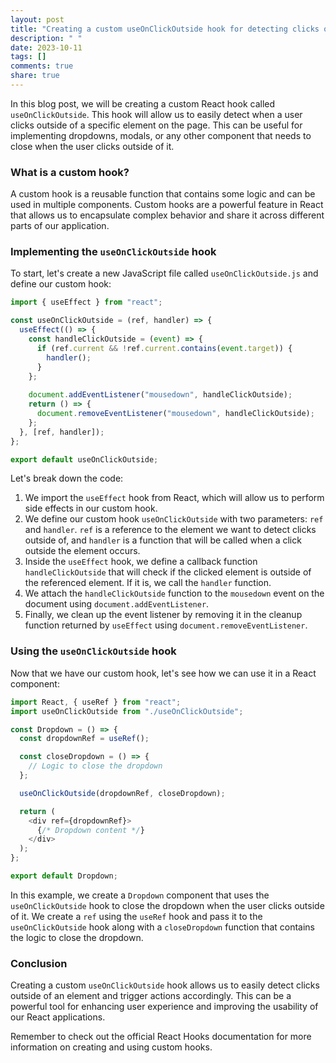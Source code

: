 ```yaml
---
layout: post
title: "Creating a custom useOnClickOutside hook for detecting clicks outside an element"
description: " "
date: 2023-10-11
tags: []
comments: true
share: true
---
```


In this blog post, we will be creating a custom React hook called `useOnClickOutside`. This hook will allow us to easily detect when a user clicks outside of a specific element on the page. This can be useful for implementing dropdowns, modals, or any other component that needs to close when the user clicks outside of it.

### What is a custom hook?

A custom hook is a reusable function that contains some logic and can be used in multiple components. Custom hooks are a powerful feature in React that allows us to encapsulate complex behavior and share it across different parts of our application.

### Implementing the `useOnClickOutside` hook

To start, let's create a new JavaScript file called `useOnClickOutside.js` and define our custom hook:

```javascript
import { useEffect } from "react";

const useOnClickOutside = (ref, handler) => {
  useEffect(() => {
    const handleClickOutside = (event) => {
      if (ref.current && !ref.current.contains(event.target)) {
        handler();
      }
    };
    
    document.addEventListener("mousedown", handleClickOutside);
    return () => {
      document.removeEventListener("mousedown", handleClickOutside);
    };
  }, [ref, handler]);
};

export default useOnClickOutside;
```

Let's break down the code:

1. We import the `useEffect` hook from React, which will allow us to perform side effects in our custom hook.
2. We define our custom hook `useOnClickOutside` with two parameters: `ref` and `handler`. `ref` is a reference to the element we want to detect clicks outside of, and `handler` is a function that will be called when a click outside the element occurs.
3. Inside the `useEffect` hook, we define a callback function `handleClickOutside` that will check if the clicked element is outside of the referenced element. If it is, we call the `handler` function.
4. We attach the `handleClickOutside` function to the `mousedown` event on the document using `document.addEventListener`.
5. Finally, we clean up the event listener by removing it in the cleanup function returned by `useEffect` using `document.removeEventListener`.

### Using the `useOnClickOutside` hook

Now that we have our custom hook, let's see how we can use it in a React component:

```javascript
import React, { useRef } from "react";
import useOnClickOutside from "./useOnClickOutside";

const Dropdown = () => {
  const dropdownRef = useRef();

  const closeDropdown = () => {
    // Logic to close the dropdown
  };

  useOnClickOutside(dropdownRef, closeDropdown);

  return (
    <div ref={dropdownRef}>
      {/* Dropdown content */}
    </div>
  );
};

export default Dropdown;
```

In this example, we create a `Dropdown` component that uses the `useOnClickOutside` hook to close the dropdown when the user clicks outside of it. We create a `ref` using the `useRef` hook and pass it to the `useOnClickOutside` hook along with a `closeDropdown` function that contains the logic to close the dropdown.

### Conclusion

Creating a custom `useOnClickOutside` hook allows us to easily detect clicks outside of an element and trigger actions accordingly. This can be a powerful tool for enhancing user experience and improving the usability of our React applications.

Remember to check out the official React Hooks documentation for more information on creating and using custom hooks.